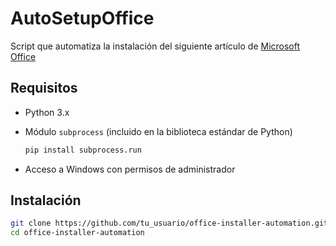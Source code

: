 # AutoSetupOffice

Script que automatiza la instalación del siguiente artículo de [Microsoft Office](https://learn.microsoft.com/es-es/office/ltsc/2021/deploy)

## Requisitos
- Python 3.x
- Módulo `subprocess` (incluido en la biblioteca estándar de Python)
  
   ```bash
   pip install subprocess.run
   ```
- Acceso a Windows con permisos de administrador

## Instalación
   ```bash
   git clone https://github.com/tu_usuario/office-installer-automation.git
   cd office-installer-automation
   ```
